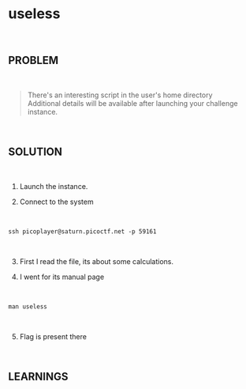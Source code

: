 


# useless

<br>

## PROBLEM

<br>


> There's an interesting script in the user's home directory  
    Additional details will be available after launching your challenge instance.

<br>



## SOLUTION

<br>

1. Launch the instance.

2. Connect to the system

<br>

```
ssh picoplayer@saturn.picoctf.net -p 59161
```

<br>

3. First I read the file, its about some calculations.

4. I went for its manual page

<br>

```
man useless
```

<br>

5. Flag is present there

<br>


## LEARNINGS

<br>
